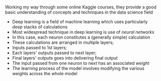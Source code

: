 Working my way through some online Kaggle courses, they provide a good basic understanding of concepts and techniques in the data science field

* Deep learning is a field of machine learning which uses particularly _deep_ stacks of calculations
* Most widespread technique in deep learning is use of _neural networks_
* In this case, each neuron constitutes a (generally simple) calculation
* These calculations are arranged in multiple layers;
* Inputs passed to 1st layers;
* Each layers' outputs passed to next layer;
* Final layers' outputs goes into delivering final output
* The input passed from one neuron to next has an associated _weight_
* The learning process of the model involves modifying the various weights across the whole model